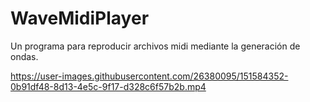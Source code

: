 # WaveMidiPlayer

Un programa para reproducir archivos midi mediante la generación de ondas.

https://user-images.githubusercontent.com/26380095/151584352-0b91df48-8d13-4e5c-9f17-d328c6f57b2b.mp4

